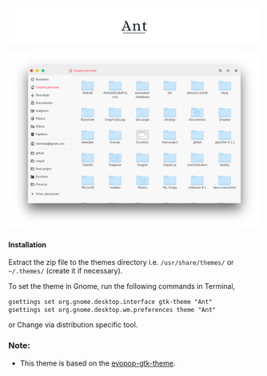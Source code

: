
![](Art/logo.png)

![](Art/screenshot.png)


#### Installation

Extract the zip file to the themes directory i.e. `/usr/share/themes/` or `~/.themes/` (create it  if necessary).

To set the theme in Gnome, run the following commands in Terminal,

```
gsettings set org.gnome.desktop.interface gtk-theme "Ant"
gsettings set org.gnome.desktop.wm.preferences theme "Ant"
```
or Change via distribution specific tool.

### Note:
* This theme is based on the [evopop-gtk-theme](https://github.com/solus-project/evopop-gtk-theme).